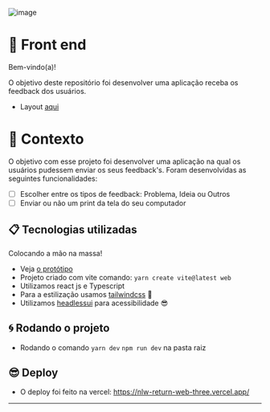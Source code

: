 ![image](https://user-images.githubusercontent.com/40845824/121069742-3accdb00-c7a4-11eb-87d0-3dc47e433762.png)


# 🚀 Front end

Bem-vindo(a)!

O objetivo deste repositório foi desenvolver uma aplicação receba os feedback dos usuários.

- Layout [aqui](https://www.figma.com/community/file/1102912516166573468/Feedback-Widget)

# 🧠 Contexto

O objetivo com esse projeto foi desenvolver uma aplicação na qual os usuários pudessem enviar os seus feedback's. Foram desenvolvidas as seguintes funcionalidades:
- [ ] Escolher entre os tipos de feedback: Problema, Ideia ou Outros 
- [ ] Enviar ou não um print da tela do seu computador

## 📋 Tecnologias utilizadas

Colocando a mão na massa!

- Veja [o protótipo](https://www.figma.com/file/rET9F2CeUEJdiVN7JRu993/E-commerce---capputeeno?node-id=680%3A6449)
- Projeto criado com vite comando: `yarn create vite@latest web`
- Utilizamos react js e Typescript
- Para a estilização usamos [tailwindcss](https://tailwindcss.com/) 💅️
- Utilizamos [headlessui](https://headlessui.dev/) para acessibilidade 😎️

## 🌀️ Rodando o projeto
- Rodando o comando `yarn dev` `npm run dev` na pasta raiz


## 😎 Deploy
- O deploy foi feito na vercel:  https://nlw-return-web-three.vercel.app/


---
